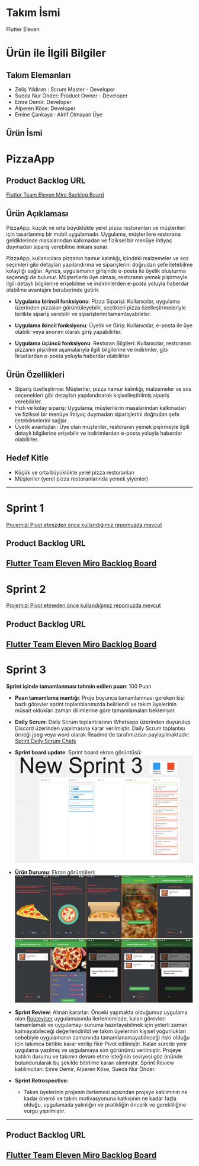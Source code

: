 # **Takım İsmi**

Flutter Eleven

# Ürün ile İlgili Bilgiler

## Takım Elemanları
- Zeliş Yıldırım : Scrum Master - Developer
- Sueda Nur Önder: Product Owner - Developer
- Emre Demir: Developer
- Alperen Köse: Developer
- Emine Çankaya : Aktif Olmayan Üye
## Ürün İsmi

# PizzaApp

## Product Backlog URL

[Flutter Team Eleven Miro Backlog Board](https://miro.com/app/board/uXjVM9sDRfM=/)

## Ürün Açıklaması

PizzaApp, küçük ve orta büyüklükte yerel pizza restoranları ve müşterileri için tasarlanmış bir mobil uygulamadır. Uygulama, müşterilere restorana geldiklerinde masalarından kalkmadan ve fiziksel bir menüye ihtiyaç duymadan sipariş verebilme imkanı sunar.

PizzaApp, kullanıcılara pizzanın hamur kalınlığı, içindeki malzemeler ve sos seçimleri gibi detayları yapılandırma ve siparişlerini doğrudan şefe iletebilme kolaylığı sağlar. Ayrıca, uygulamanın girişinde e-posta ile üyelik oluşturma seçeneği de bulunur. Müşterilerin üye olması, restoranın yemek pişirmeyle ilgili detaylı bilgilerine erişebilme ve indirimlerden e-posta yoluyla haberdar olabilme avantajını beraberinde getirir.

- **Uygulama birincil fonksiyonu**: Pizza Siparişi: Kullanıcılar, uygulama üzerinden pizzaları görüntüleyebilir, seçtikleri pizza özelleştirmeleriyle birlikte sipariş verebilir ve siparişlerini tamamlayabilirler.

- **Uygulama ikincil fonksiyonu**: Üyelik ve Giriş: Kullanıcılar, e-posta ile üye olabilir veya anonim olarak giriş yapabilirler.

- **Uygulama üçüncü fonksiyonu**: Restoran Bilgileri: Kullanıcılar, restoranın pizzanın pişirilme aşamalarıyla ilgili bilgilerine ve indirimler, gibi fırsatlardan e-posta yoluyla haberdar olabilirler.

## Ürün Özellikleri

- Sipariş özelleştirme: Müşteriler, pizza hamur kalınlığı, malzemeler ve sos seçenekleri gibi detayları yapılandırarak kişiselleştirilmiş sipariş verebilirler.
- Hızlı ve kolay sipariş: Uygulama, müşterilerin masalarından kalkmadan ve fiziksel bir menüye ihtiyaç duymadan siparişlerini doğrudan şefe iletebilmelerini sağlar.
- Üyelik avantajları: Üye olan müşteriler, restoranın yemek pişirmeyle ilgili detaylı bilgilerine erişebilir ve indirimlerden e-posta yoluyla haberdar olabilirler.

## Hedef Kitle

- Küçük ve orta büyüklükte yerel pizza restoranları
- Müşteriler (yerel pizza restoranlarında yemek yiyenler)
---

# Sprint 1

  [Projemizi Pivot etmizden önce kullandığımız repomuzda mevcut](https://github.com/itsdemiremre/GoogleOUA-F11-Bootcamp2023#readme)

## Product Backlog URL
   [Flutter Team Eleven Miro Backlog Board](https://miro.com/app/board/uXjVM9sDRfM=/)
---

# Sprint 2

  [Projemizi Pivot etmeden önce kullandığımız repomuzda mevcut](https://github.com/itsdemiremre/GoogleOUA-F11-Bootcamp2023#readme)

## Product Backlog URL
  [Flutter Team Eleven Miro Backlog Board](https://miro.com/app/board/uXjVM9sDRfM=/)
---

# Sprint 3

**Sprint içinde tamamlanması tahmin edilen puan**: 100 Puan

- **Puan tamamlama mantığı**: Proje boyunca tamamlanması gereken kişi bazlı görevler sprint toplantılarımızda belirlendi ve takım üyelerinin müsait oldukları zaman dilimlerine göre tamamlamaları bekleniyor.

- **Daily Scrum**: Daily Scrum toplantılarının Whatsapp üzerinden duyurulup Discord üzerinden yapılmasına karar verilmiştir. Daily Scrum toplantısı örneği jpeg veya word olarak Readme'de tarafımızdan paylaşılmaktadır: [Sprint Daily Scrum Chats](https://docs.google.com/presentation/d/1eS2ZPqx1fkLFwdBlGgpZc4lhdfSvOZ_m2jqD_vlkEXY/)

- **Sprint board update**: Sprint board ekran görüntüsü: 
  ![Backlog 1](https://github.com/itsdemiremre/F11-Bootcamp-PizzaApp/blob/main/ProjectManagement/Sprint3Documents/backlog.png)

- **Ürün Durumu**: Ekran görüntüleri:
  ![Screenshot 1](https://github.com/itsdemiremre/F11-Bootcamp-PizzaApp/blob/main/ProjectManagement/Sprint3Documents/product1.png)
  ![Screenshot 2](https://github.com/itsdemiremre/F11-Bootcamp-PizzaApp/blob/main/ProjectManagement/Sprint3Documents/product2.png)
  
- **Sprint Review**: 
Alınan kararlar: Önceki yapmakta olduğumuz uygulama olan [Routeviser](https://github.com/itsdemiremre/GoogleOUA-F11-Bootcamp2023#readme) uygulamasında ilerlememizde, kalan görevleri tamamlamak ve uygulamayı sunuma hazırlayabilmek için yeterli zaman kalmayabileceği değerlendirildi ve takım üyelerinin kişisel yoğunlukları sebebiyle uygulamanın zamanında tamamlanamayabileceği riski olduğu için takımca birlikte karar verilip fikir Pivot edilmiştir. Kalan sürede yeni uygulama yazılmış ve uygulamaya son görünümü verilmiştir. Projeye katılım durumu ve takımın devam etme isteğinin seviyesi göz önünde bulundurularak bu şekilde bitirilme kararı alınmıştır. 
Sprint Review katılımcıları: Emre Demir, Alperen Köse, Sueda Nur Önder.

- **Sprint Retrospective:**
  - Takım üyelerinin projenin ilerlemesi açısından projeye katılımının ne kadar önemli ve takım motivasyonuna katkısının ne kadar fazla olduğu, uygulamada yalınlığın ve pratikliğin öncelik ve gerekliliğine vurgu yapılmıştır.
---

## Product Backlog URL
[Flutter Team Eleven Miro Backlog Board](https://miro.com/app/board/uXjVM9sDRfM=/)
---
